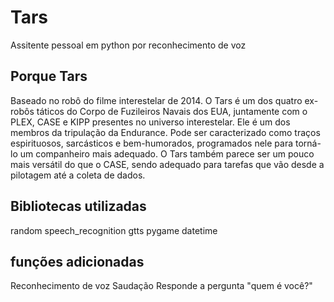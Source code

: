 # Tars
Assitente pessoal em python por reconhecimento de voz

## Porque Tars
Baseado no robô do filme interestelar de 2014. O Tars é um dos quatro ex-robôs táticos do Corpo de Fuzileiros Navais dos EUA, juntamente com o PLEX, CASE e KIPP presentes no universo interestelar. Ele é um dos membros da tripulação da Endurance. Pode ser caracterizado como traços espirituosos, sarcásticos e bem-humorados, programados nele para torná-lo um companheiro mais adequado. O Tars também parece ser um pouco mais versátil do que o CASE, sendo adequado para tarefas que vão desde a pilotagem até a coleta de dados.


## Bibliotecas utilizadas
random
speech_recognition
gtts
pygame
datetime

## funções adicionadas
Reconhecimento de voz
Saudação
Responde a pergunta "quem é você?"